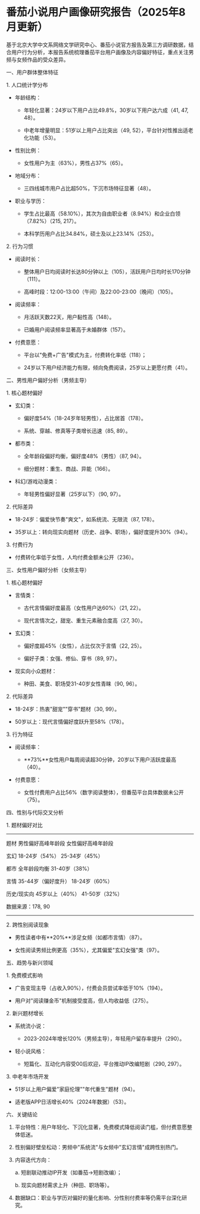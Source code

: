 # 番茄小说用户画像研究报告（2025年8月更新）

基于北京大学中文系网络文学研究中心、番茄小说官方报告及第三方调研数据，结合用户行为分析，本报告系统梳理番茄平台用户画像及内容偏好特征，重点关注男频与女频作品的受众差异。

一、用户群体整体特征

1. 人口统计学分布

- 年龄结构：

  - 年轻化显著：24岁以下用户占比49.8%，30岁以下用户达六成（41, 47,
    48）。

  - 中老年增量明显：51岁以上用户占比突出（49,
    52），平台针对性推出适老化功能（53）。

- 性别比例：

  - 女性用户为主（63%），男性占37%（65）。

- 地域分布：

  - 三四线城市用户占比超50%，下沉市场特征显著（48）。

- 职业与学历：

  - 学生占比最高（58.10%），其次为自由职业者（8.94%）和企业白领（7.82%）（215,
    217）。

  - 本科学历用户占比34.84%，硕士及以上23.14%（253）。

2. 行为习惯

- 阅读时长：

  - 整体用户日均阅读时长达80分钟以上（105），活跃用户日均时长170分钟（111）。

  - 高峰时段：12:00-13:00（午间）及22:00-23:00（晚间）（105）。

- 阅读频率：

  - 月活跃天数22天，用户黏性高（148）。

  - 已婚用户阅读频率显著高于未婚群体（157）。

- 付费意愿：

  - 平台以"免费+广告"模式为主，付费转化率低（118）；

  - 24岁以下用户经济能力有限，倾向免费阅读，25岁以上更愿付费（41）。

二、男性用户偏好分析（男频主导）

1. 核心题材偏好

- 玄幻类：

  - 偏好度54%（18-24岁年轻男性），占比居首（178）。

  - 系统、穿越、修真等子类增长迅速（85, 89）。

- 都市类：

  - 全年龄段偏好均衡，偏好度48%（男性）（87, 94）。

  - 细分题材：重生、商战、异能（166）。

- 科幻/游戏动漫类：

  - 年轻男性偏好显著（25岁以下）（90, 97）。

2. 代际差异

- 18-24岁：偏爱快节奏"爽文"，如系统流、无限流（87, 178）。

- 35岁以上：转向现实向题材（历史、战争、职场），偏好度提升30%（94）。

3. 付费行为

- 付费转化率低于女性，人均付费金额未公开（236）。

三、女性用户偏好分析（女频主导）

1. 核心题材偏好

- 言情类：

  - 古代言情偏好度最高（女性用户达60%）（21, 22）。

  - 现代言情次之，甜宠、重生元素融合度高（27, 30）。

- 玄幻类：

  - 偏好度超45%（女性），占比仅次于言情（22, 25）。

  - 偏好子类：女强、修仙、穿书（89, 97）。

- 现实向小众题材：

  - 种田、美食、职场受31-40岁女性青睐（90, 96）。

2. 代际差异

- 18-24岁：热衷"甜宠""穿书"题材（30, 99）。

- 50岁以上：现代言情偏好度跃升至58%（178）。

3. 行为特征

- 阅读频率：

  - \*\*73%\*\*女性用户每周阅读超30分钟，20岁以下用户活跃度最高（40）。

- 付费意愿：

  - 女性付费用户占比56%（数字阅读整体），但番茄平台具体数据未公开（75）。

四、性别与代际交叉分析

1. 题材偏好对比

---------------------- ------------------------ -----------------------
  题材                   男性偏好高峰年龄段       女性偏好高峰年龄段

  玄幻                   18-24岁（54%）           25-34岁（45%）

  都市                   全年龄段均衡             31-40岁（38%）

  言情                   35-44岁（偏好度升）      18-24岁（60%）

  历史/现实向            45岁以上（40%）          41-50岁（32%）

  数据来源：178, 90                               
---------------------- ------------------------ -----------------------

2. 跨性别阅读现象

- 男性读者中有\*\*20%\*\*涉足女频（如都市言情）（87）。

- 女性阅读男频比例更高（35%），尤其偏爱"玄幻女强"类（97）。

五、趋势与新兴领域

1. 免费模式影响

- 广告变现主导（占收入90%），付费会员尝试率低于10%（194）。

- 用户对"阅读赚金币"机制接受度高，但人均收益低（275）。

2. 新兴题材增长

- 系统流小说：

  - 2023-2024年增长120%（男频主导），年轻用户留存率提升（290）。

- 轻小说风格：

  - 短篇化、互动化内容受00后欢迎，平台推动IP改编短剧（290, 297）。

3. 中老年市场开发

- 51岁以上用户偏爱"家庭伦理""年代重生"题材（94）。

- 适老版APP日活增长40%（2024年数据）（53）。

六、关键结论

1.  平台特性：用户年轻化、下沉化显著，免费模式降低阅读门槛，但付费意愿整体低迷。

2.  性别偏好壁垒松动：男频中"系统流"与女频中"玄幻言情"成跨性别热门。

3.  内容迭代方向：

    a.  短剧联动推动IP开发（如番茄→短剧改编）；

    b.  现实向题材需求上升（种田、职场等）。

4.  数据缺口：职业与学历对偏好的量化影响、分性别付费率等仍需平台深化研究。
